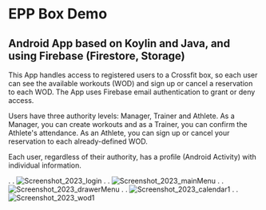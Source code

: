# EPP Box Demo

## Android App based on Koylin and Java, and using Firebase (Firestore, Storage)

This App handles access to registered users to a Crossfit box, so each user can see the 
available workouts (WOD) and sign up or cancel a reservation to each WOD. 
The App uses Firebase email authentication to grant or deny access.

Users have three authority levels: Manager, Trainer and Athlete. As a Manager, you can create
workouts and as a Trainer, you can confirm the Athlete's attendance. As an Athlete, you can sign up or cancel
your reservation to each already-defined WOD.

Each user, regardless of their authority, has a profile (Android Activity) with individual information.

.
.
![Screenshot_2023_login](https://github.com/user-attachments/assets/5b7d8da3-e7a8-49dc-afdb-dabc28a0ca5d)
.
.
![Screenshot_2023_mainMenu](https://github.com/user-attachments/assets/3bd9c586-d9d1-4c1b-a13e-f10d44386ad7)
.
.
![Screenshot_2023_drawerMenu](https://github.com/user-attachments/assets/a882f582-3087-4d72-abca-8576c93e730b)
.
.
![Screenshot_2023_calendar1](https://github.com/user-attachments/assets/a694ae28-7a36-48ca-b2d3-c187d0be91be)
.
.
![Screenshot_2023_wod1](https://github.com/user-attachments/assets/f0627a32-5c1f-46d6-b955-dd4c64518c13)

